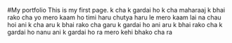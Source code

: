 #My portfolio
This is my first page.
k cha
k gardai ho 
k cha maharaaj
k bhai rako cha 
yo mero kaam ho 
timi haru chutya haru le mero kaam lai na chau hoi 
ani k cha aru
k bhai rako cha
garu k gardai ho 
ani aru k bhai rako cha
k gardai ho nanu 
ani k gardai ho ra
mero kehi bhako cha ra
